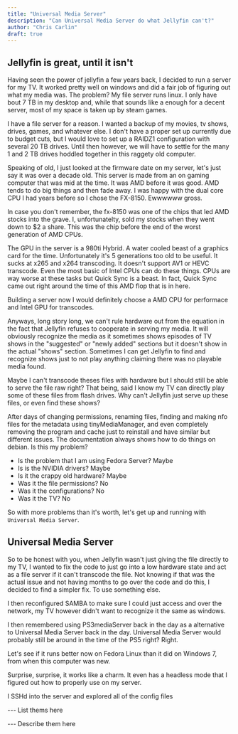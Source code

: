 ```yaml
---
title: "Universal Media Server"
description: "Can Universal Media Server do what Jellyfin can't?"
author: "Chris Carlin"
draft: true
---
```


## Jellyfin is great, until it isn't

Having seen the power of jellyfin a few years back, I decided to run a server for my TV. It worked pretty well on windows and did a fair job of figuring out what my media was. The problem? My file server runs linux. I only have bout 7 TB in my desktop and, while that sounds like a enough for a decent server, most of my space is taken up by steam games.

I have a file server for a reason. I wanted a backup of my movies, tv shows, drives, games, and whatever else. I don't have a proper set up currently due to budget cuts, but I would love to set up a RAIDZ1 configuration with several 20 TB drives. Until then however, we will have to settle for the many 1 and 2 TB drives hoddled together in this raggety old computer. 

Speaking of old, I just looked at the firmware date on my server, let's just say it was over a decade old.
This server is made from an on gaming computer that was mid at the time. It was AMD before it was good. 
AMD tends to do big things and then fade away. I was happy with the dual core CPU I had years before so I chose the FX-8150. Ewwwwww gross. 

In case you don't remember, the fx-8150 was one of the chips that led AMD stocks into the grave. I, unfortunatelty,  sold my stocks when they went down to $2 a share. This was the chip before the end of the worst generation of AMD CPUs.

The GPU in the server is a 980ti Hybrid. A water cooled beast of a graphics card for the time. Unfortunately it's 5 generations too old to be useful. It sucks at x265 and x264 transcoding. It doesn't support AV1 or HEVC transcode.
Even the most basic of Intel CPUs can do these things. CPUs are way worse at these tasks but Quick Sync is a beast.
In fact, Quick Sync came out right around the time of this AMD flop that is in here.

Building a server now I would definitely choose a AMD CPU for performace and Intel GPU for transcodes.

Anyways, long story long, we can't rule hardware out from the equation in the fact that Jellyfin refuses to cooperate in serving my media. It will obviously recognize the media as it sometimes shows episodes of TV shows in the "suggested" or "newly added" sections but it doesn't show in the actual "shows" section. Sometimes I can get Jellyfin to find and recognize shows just to not play anything claiming there was no playable media found. 

Maybe I can't transcode theses files with hardware but I should still be able to serve the file raw right? 
That being, said I know my TV can directly play some of these files from flash drives.
Why can't Jellyfin just serve up these files, or even find these shows?

After days of changing permissions, renaming files, finding and making nfo files for the metadata using tinyMediaManager, and even completely removing the program and cache just to reinstall and have similar but different issues. The documentation always shows how to do things on debian. Is this my problem?

- Is the problem that I am using Fedora Server? Maybe
- Is is the NVIDIA drivers? Maybe
- Is it the crappy old hardware? Maybe
- Was it the file permissions? No
- Was it the configurations? No
- Was it the TV? No

So with more problems than it's worth, let's get up and running with `Universal Media Server`.

## Universal Media Server

So to be honest with you, when Jellyfin wasn't just giving the file directly to my TV, I wanted to fix the code to just go into a low hardware state and act as a file server if it can't transcode the file. Not knowing if that was the actual issue and not having months to go over the code and do this, I decided to find a simpler fix. To use something else.  

I then reconfigured SAMBA to make sure I could just access and over the network, my TV however didn't want to recognize it the same as windows. 

I then remembered using PS3mediaServer back in the day as a alternative to Universal Media Server back in the day. Universal Media Server would probably still be around in the time of the PS5 right? Right.

Let's see if it runs better now on Fedora Linux than it did on Windows 7, from when this computer was new.

Surprise, surprise, it works like a charm. It even has a headless mode that I figured out how to properly use on my server.

I SSHd into the server and explored all of the config files

--- List thems here

--- Describe them here